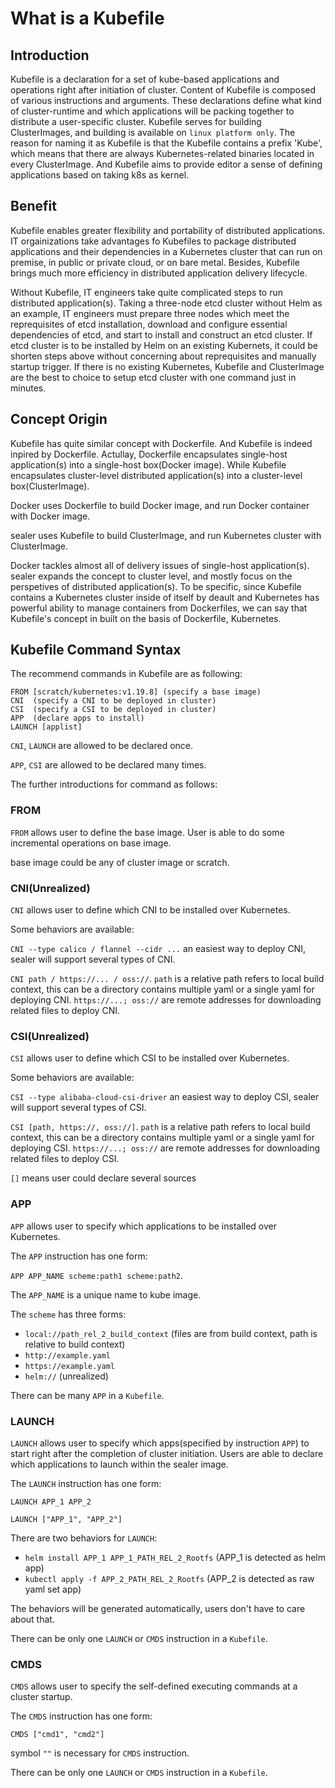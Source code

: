 # What is a Kubefile

## Introduction

Kubefile is a declaration for a set of kube-based applications and operations right after initiation of cluster. Content
of Kubefile is composed of various instructions and arguments. These declarations define what kind of cluster-runtime
and which applications will be packing together to distribute a user-specific cluster. Kubefile serves for building
ClusterImages, and building is available on `linux platform only`. The reason for naming it as Kubefile is that the
Kubefile contains a prefix 'Kube', which means that there are always Kubernetes-related binaries located in every
ClusterImage. And Kubefile aims to provide editor a sense of defining applications based on taking k8s as kernel.

## Benefit

Kubefile enables greater flexibility and portability of distributed applications. IT orgainizations take advantages fo
Kubefiles to package distributed applications and their dependencies in a Kubernetes cluster that can run on premise, in
public or private cloud, or on bare metal. Besides, Kubefile brings much more efficiency in distributed application
delivery lifecycle.

Without Kubefile, IT engineers take quite complicated steps to run distributed application(s). Taking a three-node etcd
cluster without Helm as an example, IT engineers must prepare three nodes which meet the reprequisites of etcd
installation, download and configure essential dependencies of etcd, and start to install and construct an etcd cluster.
If etcd cluster is to be installed by Helm on an existing Kubernets, it could be shorten steps above without concerning
about reprequisites and manually startup trigger. If there is no existing Kubernetes, Kubefile and ClusterImage are the
best to choice to setup etcd cluster with one command just in minutes.

## Concept Origin

Kubefile has quite similar concept with Dockerfile. And Kubefile is indeed inpired by Dockerfile. Actullay, Dockerfile
encapsulates single-host application(s) into a single-host box(Docker image). While Kubefile encapsulates cluster-level
distributed application(s) into a cluster-level box(ClusterImage).

Docker uses Dockerfile to build Docker image, and run Docker container with Docker image.

sealer uses Kubefile to build ClusterImage, and run Kubernetes cluster with ClusterImage.

Docker tackles almost all of delivery issues of single-host application(s). sealer expands the concept to cluster level,
and mostly focus on the perspetives of distributed application(s). To be specific, since Kubefile contains a Kubernetes
cluster inside of itself by deault and Kubernetes has powerful ability to manage containers from Dockerfiles, we can say
that Kubefile's concept in built on the basis of Dockerfile, Kubernetes.

## Kubefile Command Syntax

The recommend commands in Kubefile are as following:

```
FROM [scratch/kubernetes:v1.19.8] (specify a base image)
CNI  (specify a CNI to be deployed in cluster)
CSI  (specify a CSI to be deployed in cluster)
APP  (declare apps to install)
LAUNCH [applist]
```

`CNI`, `LAUNCH` are allowed to be declared once.

`APP`, `CSI` are allowed to be declared many times.

The further introductions for command as follows:

### FROM

`FROM` allows user to define the base image. User is able to do some incremental operations on base image.

base image could be any of cluster image or scratch.

### CNI(Unrealized)

`CNI` allows user to define which CNI to be installed over Kubernetes.

Some behaviors are available:

`CNI --type calico / flannel --cidr ...` an easiest way to deploy CNI, sealer will support several types of CNI.

`CNI path / https://... / oss://`. `path` is a relative path refers to local build context, this can be a directory
contains multiple yaml or a single yaml for deploying CNI. `https://...; oss://` are remote addresses for downloading
related files to deploy CNI.

### CSI(Unrealized)

`CSI` allows user to define which CSI to be installed over Kubernetes.

Some behaviors are available:

`CSI --type alibaba-cloud-csi-driver` an easiest way to deploy CSI, sealer will support several types of CSI.

`CSI [path, https://, oss://]`. `path` is a relative path refers to local build context, this can be a directory
contains multiple yaml or a single yaml for deploying CSI. `https://...; oss://` are remote addresses for downloading
related files to deploy CSI.

`[]` means user could declare several sources

### APP

`APP` allows user to specify which applications to be installed over Kubernetes.

The `APP` instruction has one form:

`APP APP_NAME scheme:path1 scheme:path2`.

The `APP_NAME` is a unique name to kube image.

The `scheme` has three forms:

* `local://path_rel_2_build_context` (files are from build context, path is relative to build context)
* `http://example.yaml`
* `https://example.yaml`
* `helm://` (unrealized)

There can be many `APP` in a `Kubefile`.

### LAUNCH

`LAUNCH` allows user to specify which apps(specified by instruction `APP`) to start right after the completion of
cluster initiation. Users are able to declare which applications to launch within the sealer image.

The `LAUNCH` instruction has one form:

`LAUNCH APP_1 APP_2`

`LAUNCH ["APP_1", "APP_2"]`

There are two behaviors for `LAUNCH`:

* `helm install APP_1 APP_1_PATH_REL_2_Rootfs` (APP_1 is detected as helm app)
* `kubectl apply -f APP_2_PATH_REL_2_Rootfs` (APP_2 is detected as raw yaml set app)

The behaviors will be generated automatically, users don't have to care about that.

There can be only one `LAUNCH` or `CMDS` instruction in a `Kubefile`.

### CMDS

`CMDS` allows user to specify the self-defined executing commands at a cluster startup.

The `CMDS` instruction has one form:

`CMDS ["cmd1", "cmd2"]`

symbol `""` is necessary for `CMDS` instruction.

There can be only one `LAUNCH` or `CMDS` instruction in a `Kubefile`.
